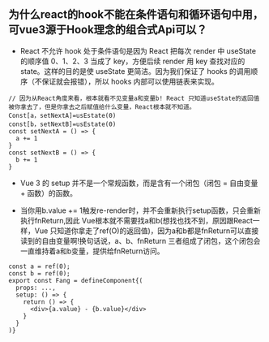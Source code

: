 ## 为什么react的hook不能在条件语句和循环语句中用，可vue3源于Hook理念的组合式Api可以？
- React 不允许 hook 处于条件语句是因为 React 把每次 render 中 useState 的顺序值 0、1、2、3 当成了 key，方便后续 render 用 key 查找对应的 state。这样的目的是使 useState 更简洁。因为我们保证了 hooks 的调用顺序（不保证就会报错），所以 hooks 内部可以使用链表来实现。

```React
// 因为从React角度来看，根本就看不见变量a和变量b! React 只知道useState的返回值被你拿去了，但是你拿去之后赋值给什么变量，React根本就不知道。
Const[a，setNextA]=usEstate(0)
const[b，setNextB]=usEstate(0)
const setNextA = () => {
  a += 1
}
const setNextB = () => {
  b += 1
}

```

- Vue 3 的 setup 并不是一个常规函数，而是含有一个闭包（闭包 = 自由变量 + 函数）的函数。

- 当你用b.value += 1触发re-render时，并不会重新执行setup函数，只会重新执行fnReturn,因此 Vue根本就不需要找a和b(想找也找不到，原因跟React一样，Vue 只知道你拿走了ref(O)的返回值)，因为a和b都是fnReturn可以直接读到的自由变量啊!换句话说，a、b、fnReturn 三者组成了闭包，这个闭包会一直维持着a和b变量，提供给fnReturn访问。

```Vue
const a = ref(0);
const b = ref(0);
export const Fang = defineComponent{(
  props: ...,
  setup: () => {
    return () => {
      <div>{a.value} - {b.value}</div>
    }
  }
)}
```